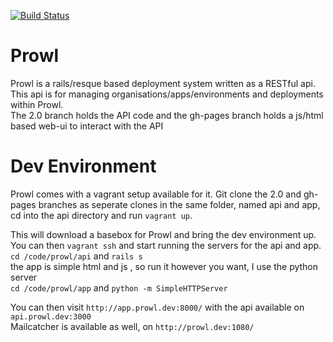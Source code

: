 [![Build Status](https://travis-ci.org/Prowl/api.svg?branch=master)](https://travis-ci.org/Prowl/api)

Prowl
===
Prowl is a rails/resque based deployment system written as a RESTful api.  
This api is for managing organisations/apps/environments and deployments within Prowl.  
The 2.0 branch holds the API code and the gh-pages branch holds a js/html based web-ui to interact with the API

Dev Environment
===
Prowl comes with a vagrant setup available for it. Git clone the 2.0 and gh-pages branches as seperate clones in the same folder, named api and app,  
cd into the api directory and run `vagrant up`.  

This will download a basebox for Prowl and bring the dev environment up.  
You can then `vagrant ssh` and start running the servers for the api and app.  
`cd /code/prowl/api` and `rails s`  
the app is simple html and js , so run it however you want, I use the python server  
`cd /code/prowl/app` and `python -m SimpleHTTPServer`  

You can then visit `http://app.prowl.dev:8000/` with the api available on `api.prowl.dev:3000`  
Mailcatcher is available as well, on `http://prowl.dev:1080/`  
